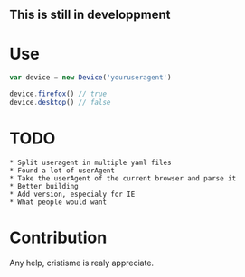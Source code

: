 This is still in developpment
---
Use
===

```javascript
var device = new Device('youruseragent')

device.firefox() // true
device.desktop() // false
```

TODO
====
    * Split useragent in multiple yaml files
    * Found a lot of userAgent
    * Take the userAgent of the current browser and parse it
    * Better building
    * Add version, especialy for IE
    * What people would want

Contribution
============

Any help, cristisme is realy appreciate.
